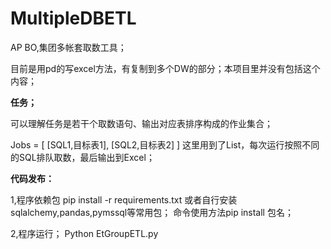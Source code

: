 # MultipleDBETL
AP BO,集团多帐套取数工具；

目前是用pd的写excel方法，有复制到多个DW的部分；本项目里并没有包括这个内容；

**任务；**

可以理解任务是若干个取数语句、输出对应表排序构成的作业集合；

Jobs = [
			[SQL1,目标表1],
			[SQL2,目标表2]
]
这里用到了List，每次运行按照不同的SQL排队取数，最后输出到Excel；


**代码发布：**

1,程序依赖包
pip install -r requirements.txt
或者自行安装sqlalchemy,pandas,pymssql等常用包；
命令使用方法pip install 包名；

2,程序运行；
Python EtGroupETL.py
